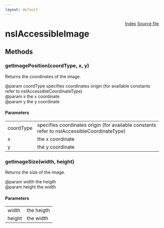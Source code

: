 ```yaml
---
layout: default
---
```

<div class='links' style='float:right'><a href="../index.html">Index</a>
<a href="http://dxr.mozilla.org/mozilla-central/source/accessible/interfaces/nsIAccessibleImage.idl">Source file</a>
</div>

# nsIAccessibleImage #

## Methods ##

### getImagePosition(coordType, x, y) ###
  
Returns the coordinates of the image.  
  
@param coordType  specifies coordinates origin (for available constants  
                  refer to nsIAccessibleCoordinateType)  
@param x          the x coordinate  
@param y          the y coordinate  
  

#### Parameters ####

<table>

<tr>
<td>coordType</td>
<td>specifies coordinates origin (for available constants  
                  refer to nsIAccessibleCoordinateType)  
</td>
</tr>

<tr>
<td>x</td>
<td>the x coordinate  
</td>
</tr>

<tr>
<td>y</td>
<td>the y coordinate  
</td>
</tr>

</table>

### getImageSize(width, height) ###
  
Returns the size of the image.  
  
@param width      the heigth  
@param height     the width  
  

#### Parameters ####

<table>

<tr>
<td>width</td>
<td>the heigth  
</td>
</tr>

<tr>
<td>height</td>
<td>the width  
</td>
</tr>

</table>
